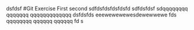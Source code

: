 dsfdsf
#Git Exercise
First second sdfdsfdsfdsfdsfd
sdfdsfdsf
sdqqqqqqqq
qqqqqqq
qqqqqqqqqqqqq
dsfdsfds
eeewewewewesdewewwewe
fds
qqqqqqqq
qqqqqq
qqqqqq
fd
s
